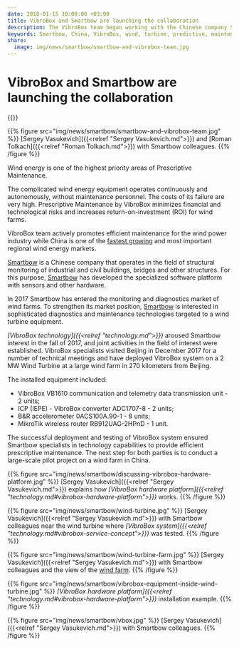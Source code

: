 ```yaml
---
date: 2018-01-15 10:00:00 +03:00
title: VibroBox and Smartbow are launching the collaboration
description: The VibroBox team began working with the Chinese company Smartbow on diagnostics of wind turbines.
keywords: Smartbow, China, VibroBox, wind, turbine, predictive, maintenance, report, test, vibration, diagnostics, collaboration, power, energy, 2025, prescriptive
share:
  image: img/news/smartbow/smartbow-and-vibrobox-team.jpg
---
```

# VibroBox and Smartbow are launching the collaboration

{{<date>}}

{{% figure src="img/news/smartbow/smartbow-and-vibrobox-team.jpg" %}}
[Sergey Vasukevich]({{<relref "Sergey Vasukevich.md">}}) and [Roman Tolkach]({{<relref "Roman Tolkach.md">}}) with Smartbow colleagues.
{{% /figure %}}

Wind energy is one of the highest priority areas of Prescriptive Maintenance.

The complicated wind energy equipment operates continuously and autonomously, without maintenance personnel. The costs of its failure are very high. Prescriptive Maintenance by VibroBox minimizes financial and technological risks and increases return-on-investment (ROI) for wind farms.

VibroBox team actively promotes efficient maintenance for the wind power industry while China is one of the [fastest growing](http://www.mdpi.com/2071-1050/9/8/1454) and most important regional wind energy markets.

[Smartbow](http://www.smartbow.net/) is a Chinese company that operates in the field of structural monitoring of industrial and civil buildings, bridges and other structures. For this purpose, [Smartbow](http://www.smartbow.net/) has developed the specialized software platform with sensors and other hardware.

In 2017 Smartbow has entered the monitoring and diagnostics market of wind farms. To strengthen its market position, [Smartbow](http://www.smartbow.net/) is interested in sophisticated diagnostics and maintenance technologies targeted to a wind turbine equipment.

*[VibroBox technology]({{<relref "technology.md">}})* aroused Smartbow interest in the fall of 2017, and joint activities in the field of interest were established. VibroBox specialists visited Beijing in December 2017 for a number of technical meetings and have deployed VibroBox system on a 2 MW Wind Turbine at a large wind farm in 270 kilometers from Beijing.

The installed equipment included:

* VibroBox VB1610 communication and telemetry data transmission unit - 2 units;
* ICP (IEPE) - VibroBox converter ADC1707-8 - 2 units;
* B&R accelerometer 0ACS100A.90-1 - 8 units;
* MikroTik wireless router RB912UAG-2HPnD - 1 unit.

The successful deployment and testing of VibroBox system ensured Smartbow specialists in technology capabilities to provide efficient prescriptive maintenance. The next step for both parties is to conduct a large-scale pilot project on a wind farm in China.

{{% figure src="img/news/smartbow/discussing-vibrobox-hardware-platform.jpg" %}}
[Sergey Vasukevich]({{<relref "Sergey Vasukevich.md">}}) explains how *[VibroBox hardware platform]({{<relref "technology.md#vibrobox-hardware-platform">}})* works.
{{% /figure %}}

{{% figure src="img/news/smartbow/wind-turbine.jpg" %}}
[Sergey Vasukevich]({{<relref "Sergey Vasukevich.md">}}) with Smartbow colleagues near the wind turbine where *[VibroBox system]({{<relref "technology.md#vibrobox-service-concept">}})* was tested.
{{% /figure %}}

{{% figure src="img/news/smartbow/wind-turbine-farm.jpg" %}}
[Sergey Vasukevich]({{<relref "Sergey Vasukevich.md">}}) with Smartbow colleagues and the view of the [wind farm](https://en.wikipedia.org/wiki/Wind_farm).
{{% /figure %}}

{{% figure src="img/news/smartbow/vibrobox-equipment-inside-wind-turbine.jpg" %}}
*[VibroBox hardware platform]({{<relref "technology.md#vibrobox-hardware-platform">}})* installation example.
{{% /figure %}}

{{% figure src="img/news/smartbow/vbox.jpg" %}}
[Sergey Vasukevich]({{<relref "Sergey Vasukevich.md">}}) with Smartbow colleagues.
{{% /figure %}}
